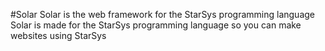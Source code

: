 #Solar
Solar is the web framework for the StarSys programming language
Solar is made for the StarSys programming language so you can make websites using StarSys
